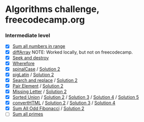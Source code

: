 # Algorithms challenge, freecodecamp.org

### Intermediate level

- [x] [Sum all numbers in range](./src/sumAll.js)
- [x] [diffArray](./src/diffArray.js) NOTE: Worked locally, but not on freecodecamp.
- [x] [Seek and destroy](./src/seeknDestroy.js)
- [x] [Wherefore](./src/wherefore.js)
- [x] [spinalCase](./src/spinalCase.js) / [Solution 2](./src/spinalCase-2.js)
- [x] [pigLatin](./src/pigLatin.js) / [Solution 2](./src/pigLatin-2.js)
- [x] [Search and replace](./src/myReplace.js) / [Solution 2](./src/myReplace-2.js)
- [x] [Pair Element](./src/pairElement.js) / [Solution 2](./src/pairElement-2.js)
- [x] [Missing Letter](./src/fearNotLetter.js) / [Solution 2](./src/fearNotLetter-2.js)
- [x] [Sorted Union](./src/uniteUnique.js) / [Solution 2](./src/uniteUnique-2.js) /
      [Solution 3](./src/uniteUnique-3.js) / [Solution 4](./src/uniteUnique-4.js) / [Solution 5](./src/uniteUnique-5.js)
- [x] [convertHTML](./src/convertHTML.js) / [Solution 2](./src/convertHTML-2.js) /
      [Solution 3](./src/convertHTML-3.js) / [Solution 4](./src/convertHTML-4.js)
- [x] [Sum All Odd Fibonacci](./src/sumFibs.js) / [Solution 2](./src/sumFibs-2.js)
- [ ] [Sum all primes](./src/sumPrimes.js)
